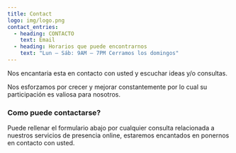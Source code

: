 ```yaml
---
title: Contact
logo: img/logo.png
contact_entries:
  - heading: CONTACTO
    text: Email
  - heading: Horarios que puede encontrarnos
    text: "Lun – Sáb: 9AM – 7PM Cerramos los domingos"
---
```

Nos encantaria esta en contacto con usted y escuchar ideas y/o consultas.

Nos esforzamos por crecer y mejorar constantemente por lo cual su participación es valiosa para nosotros.

<h3 class="f4 b lh-title mb2">Como puede contactarse?</h3>

Puede rellenar el formulario abajo por cualquier consulta relacionada a nuestros servicios de presencia online, estaremos encantados en ponernos en contacto con usted.